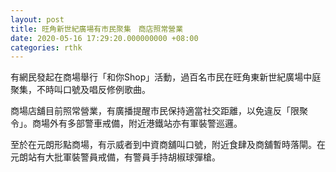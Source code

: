 ```yaml
---
layout: post
title: 旺角新世紀廣場有市民聚集　商店照常營業
date: 2020-05-16 17:29:20.000000000 +08:00
categories: rthk
---
```


有網民發起在商場舉行「和你Shop」活動，過百名市民在旺角東新世紀廣場中庭聚集，不時叫口號及唱反修例歌曲。

商場店舖目前照常營業，有廣播提醒市民保持適當社交距離，以免違反「限聚令」。商場外有多部警車戒備，附近港鐵站亦有軍裝警巡邏。

至於在元朗形點商場，有示威者到中資商舖叫口號，附近食肆及商舖暫時落閘。在元朗站有大批軍裝警員戒備，有警員手持胡椒球彈槍。
